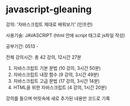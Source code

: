 # javascript-gleaning

강의: '자바스크립트 제대로 배워보기' (인프런)

사용기술: JAVASCRIPT (html 안에 script 태그로 js파일 작성)

공부기간: 0513 - 

전체 강의시간:
총 42 강의, 12시간 27분

1. 자바스크립트 기본 문법 (10 강의, 3시간 50분)
2. 자바스크립트 내장 함수 (9 강의, 3시간 49분)
3. 자바스크립트 고급 문법 (17 강의, 3시간 14분)
4. HTML을 위한 자바스크립트 (4 강의, 1시간 20분)

강의를 들으며 머릿속에 새로 추가된 내용만 코드로 기록
